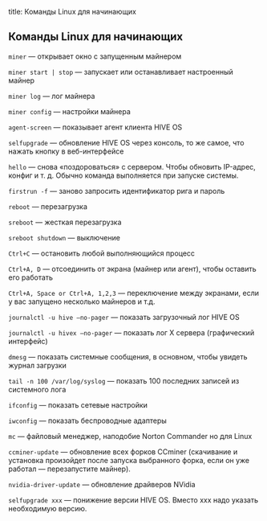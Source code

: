 title: Команды Linux для начинающих

## Команды Linux для начинающих
`miner` — открывает окно с запущенным майнером

`miner start | stop` — запускает или останавливает настроенный майнер

`miner log` — лог майнера

`miner config` — настройки майнера

`agent-screen` — показывает агент клиента HIVE OS

`selfupgrade` — обновление HIVE OS через консоль, то же самое, что нажать кнопку в веб-интерфейсе

`hello` — снова «поздороваться» с сервером. Чтобы обновить IP-адрес, конфиг и т. д. Обычно команда выполняется при запуске системы.

`firstrun -f` — заново запросить идентификатор рига и пароль

`reboot` — перезагрузка

`sreboot` — жесткая перезагрузка

`sreboot shutdown` — выключение

`Ctrl+C` — остановить любой выполняющийся процесс

`Ctrl+A, D` — отсоединить от экрана (майнер или агент), чтобы оставить его работать

`Ctrl+A, Space or Ctrl+A, 1,2,3` — переключение между экранами, если у вас запущено несколько майнеров и т.д.

`journalctl -u hive —no-pager` — показать загрузочный лог HIVE OS

`journalctl -u hivex —no-pager` — показать лог X сервера (графический интерфейс)

`dmesg` — показать системные сообщения, в основном, чтобы увидеть журнал загрузки

`tail -n 100 /var/log/syslog` — показать 100 последних записей из системного лога

`ifconfig` — показать сетевые настройки

`iwconfig` — показать беспроводные адаптеры

`mc` — файловый менеджер, наподобие Norton Commander но для Linux

`ccminer-update` — обновление всех форков CCminer (скачивание и установка произойдет после запуска выбранного форка, если он уже работал — перезапустите майнер).

`nvidia-driver-update` — обновление драйверов NVidia

`selfupgrade xxx` — понижение версии HIVE OS. Вместо ххх надо указать необходимую версию.
